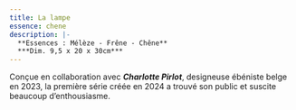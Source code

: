 ```yaml
---
title: La lampe
essence: chene
description: |-
  **Essences : Mélèze - Frêne - Chêne**
  ***Dim. 9,5 x 20 x 30cm***
---  
```

Conçue en collaboration avec ***Charlotte Pirlot***, designeuse ébéniste belge en 2023, la première série créée en 2024 a trouvé son public et suscite beaucoup d’enthousiasme.
